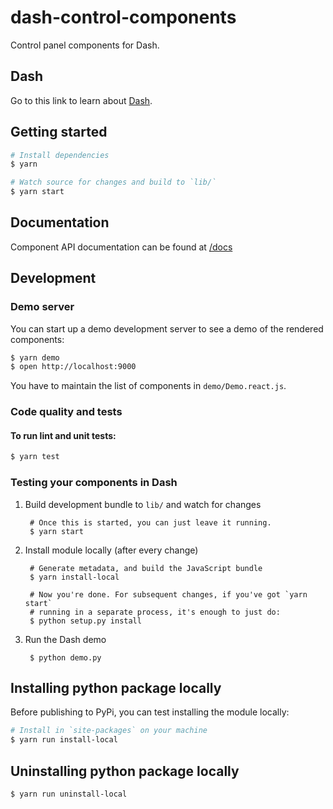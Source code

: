 # dash-control-components

Control panel components for Dash.

## Dash

Go to this link to learn about [Dash](https://plot.ly/products/dash/).

## Getting started

```sh
# Install dependencies
$ yarn

# Watch source for changes and build to `lib/`
$ yarn start
```

## Documentation
Component API documentation can be found at [/docs](/docs)

## Development

### Demo server

You can start up a demo development server to see a demo of the rendered
components:

```sh
$ yarn demo
$ open http://localhost:9000
```

You have to maintain the list of components in `demo/Demo.react.js`.

### Code quality and tests

#### To run lint and unit tests:

```sh
$ yarn test
```

### Testing your components in Dash

1. Build development bundle to `lib/` and watch for changes

        # Once this is started, you can just leave it running.
        $ yarn start

2. Install module locally (after every change)

        # Generate metadata, and build the JavaScript bundle
        $ yarn install-local

        # Now you're done. For subsequent changes, if you've got `yarn start`
        # running in a separate process, it's enough to just do:
        $ python setup.py install

3. Run the Dash demo

        $ python demo.py


## Installing python package locally

Before publishing to PyPi, you can test installing the module locally:

```sh
# Install in `site-packages` on your machine
$ yarn run install-local
```

## Uninstalling python package locally

```sh
$ yarn run uninstall-local
```

